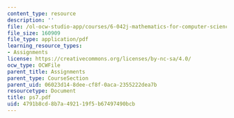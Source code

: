 ```yaml
---
content_type: resource
description: ''
file: /ol-ocw-studio-app/courses/6-042j-mathematics-for-computer-science-fall-2005/4791b8cd8b7a492119f5b67497490bcb_ps7.pdf
file_size: 160909
file_type: application/pdf
learning_resource_types:
- Assignments
license: https://creativecommons.org/licenses/by-nc-sa/4.0/
ocw_type: OCWFile
parent_title: Assignments
parent_type: CourseSection
parent_uid: 06023d14-8dee-cf8f-0aca-2355222dea7b
resourcetype: Document
title: ps7.pdf
uid: 4791b8cd-8b7a-4921-19f5-b67497490bcb
---
```

